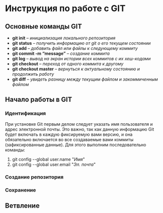 # Инструкция по работе c GIT

## Основные команды GIT

* **git init** – _инициализация локального репозитория_
* **git status** – _получить информацию от git о его текущем состоянии_
* **git add** – _добавить файл или файлы к следующему коммиту_
* **git commit -m “message”** – _создание коммита_
* __git log__ – *вывод на экран истории всех коммитов с их хеш-кодами*
* __git checkout__ – *переход от одного коммита к другому*
* __git checkout master__ – *вернуться к актуальному состоянию и продолжить работу*
* __git diff__ – *увидеть разницу между текущим файлом и закоммиченным файлом*

## Начало работы в GIT

### Идентификация
При установке Git первым делом следует указать имя пользователя и адрес электронной почты. Это важно, так как данную информацию Git будет включать в каждую фиксируемую вами версию, и она обязательно включается во все создаваемые вами коммиты (зафиксированные данные). Для этого выполним последовательно команды:
1. git config --global user.name "*Имя*"
2. git config --global user.email "*Эл. почта*"

### Создание репозитория

### Сохранение 

## Ветвление


